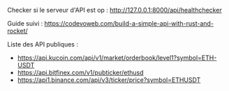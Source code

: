 Checker si le serveur d'API est op : http://127.0.0.1:8000/api/healthchecker

Guide suivi : https://codevoweb.com/build-a-simple-api-with-rust-and-rocket/

Liste des API publiques : 
- https://api.kucoin.com/api/v1/market/orderbook/level1?symbol=ETH-USDT
- https://api.bitfinex.com/v1/pubticker/ethusd
- https://api1.binance.com/api/v3/ticker/price?symbol=ETHUSDT